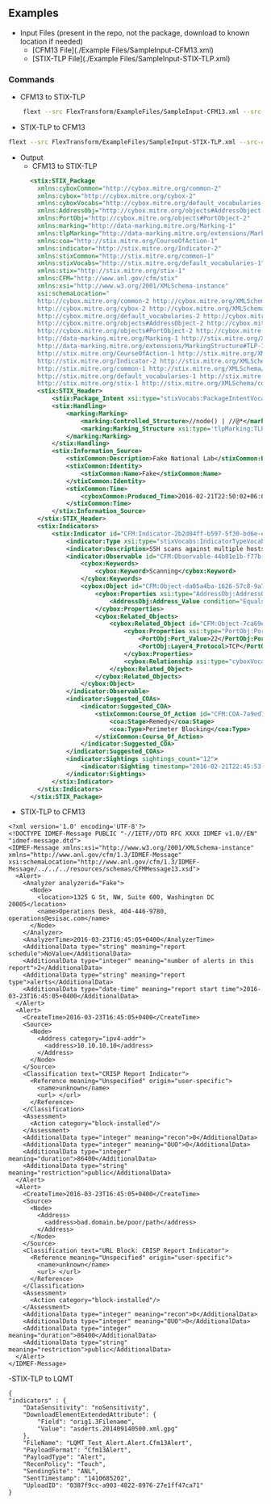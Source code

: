 ## Examples
- Input Files (present in the repo, not the package, download to known location if needed)
  - [CFM13 File](./Example Files/SampleInput-CFM13.xml)
  - [STIX-TLP File](./Example Files/SampleInput-STIX-TLP.xml)

### Commands
 - CFM13 to STIX-TLP

```bash
    flext --src FlexTransform/ExampleFiles/SampleInput-CFM13.xml --src-config FlexTransform/FlexTransform/resources/sampleConfigurations/cfm13.cfg --dst Output-STIX-TLP.xml --dst-config FlexTransform/FlexTransform/resources/sampleConfigurations/stix_tlp.cfg
```

  - STIX-TLP to CFM13


```bash
flext --src FlexTransform/ExampleFiles/SampleInput-STIX-TLP.xml --src-config FlexTransform/FlexTransform/resources/sampleConfigurations/stix_tlp.cfg --dst Output-CFM13.xml --dst-config FlexTransform/FlexTransform/resources/sampleConfigurations/cfm13.cfg
```

- Output
  - CFM13 to STIX-TLP
```xml
      <stix:STIX_Package 
      	xmlns:cyboxCommon="http://cybox.mitre.org/common-2"
      	xmlns:cybox="http://cybox.mitre.org/cybox-2"
      	xmlns:cyboxVocabs="http://cybox.mitre.org/default_vocabularies-2"
      	xmlns:AddressObj="http://cybox.mitre.org/objects#AddressObject-2"
      	xmlns:PortObj="http://cybox.mitre.org/objects#PortObject-2"
      	xmlns:marking="http://data-marking.mitre.org/Marking-1"
      	xmlns:tlpMarking="http://data-marking.mitre.org/extensions/MarkingStructure#TLP-1"
      	xmlns:coa="http://stix.mitre.org/CourseOfAction-1"
      	xmlns:indicator="http://stix.mitre.org/Indicator-2"
      	xmlns:stixCommon="http://stix.mitre.org/common-1"
      	xmlns:stixVocabs="http://stix.mitre.org/default_vocabularies-1"
      	xmlns:stix="http://stix.mitre.org/stix-1"
      	xmlns:CFM="http://www.anl.gov/cfm/stix"
      	xmlns:xsi="http://www.w3.org/2001/XMLSchema-instance"
      	xsi:schemaLocation="
      	http://cybox.mitre.org/common-2 http://cybox.mitre.org/XMLSchema/common/2.1/cybox_common.xsd
      	http://cybox.mitre.org/cybox-2 http://cybox.mitre.org/XMLSchema/core/2.1/cybox_core.xsd
      	http://cybox.mitre.org/default_vocabularies-2 http://cybox.mitre.org/XMLSchema/default_vocabularies/2.1/cybox_default_vocabularies.xsd
      	http://cybox.mitre.org/objects#AddressObject-2 http://cybox.mitre.org/XMLSchema/objects/Address/2.1/Address_Object.xsd
      	http://cybox.mitre.org/objects#PortObject-2 http://cybox.mitre.org/XMLSchema/objects/Port/2.1/Port_Object.xsd
      	http://data-marking.mitre.org/Marking-1 http://stix.mitre.org/XMLSchema/data_marking/1.1.1/data_marking.xsd
      	http://data-marking.mitre.org/extensions/MarkingStructure#TLP-1 http://stix.mitre.org/XMLSchema/extensions/marking/tlp/1.1.1/tlp_marking.xsd
      	http://stix.mitre.org/CourseOfAction-1 http://stix.mitre.org/XMLSchema/course_of_action/1.1.1/course_of_action.xsd
      	http://stix.mitre.org/Indicator-2 http://stix.mitre.org/XMLSchema/indicator/2.1.1/indicator.xsd
      	http://stix.mitre.org/common-1 http://stix.mitre.org/XMLSchema/common/1.1.1/stix_common.xsd
      	http://stix.mitre.org/default_vocabularies-1 http://stix.mitre.org/XMLSchema/default_vocabularies/1.1.1/stix_default_vocabularies.xsd
      	http://stix.mitre.org/stix-1 http://stix.mitre.org/XMLSchema/core/1.1.1/stix_core.xsd" id="CFM:STIXPackage-722cede7-e98e-53db-b3a9-192a0c6166cb" version="1.1.1" timestamp="2016-05-20T20:43:24+00:00">
        <stix:STIX_Header>
            <stix:Package_Intent xsi:type="stixVocabs:PackageIntentVocab-1.0">Indicators</stix:Package_Intent>
            <stix:Handling>
                <marking:Marking>
                    <marking:Controlled_Structure>//node() | //@*</marking:Controlled_Structure>
                    <marking:Marking_Structure xsi:type='tlpMarking:TLPMarkingStructureType' color="AMBER"/>
                </marking:Marking>
            </stix:Handling>
            <stix:Information_Source>
                <stixCommon:Description>Fake National Lab</stixCommon:Description>
                <stixCommon:Identity>
                    <stixCommon:Name>Fake</stixCommon:Name>
                </stixCommon:Identity>
                <stixCommon:Time>
                    <cyboxCommon:Produced_Time>2016-02-21T22:50:02+06:00</cyboxCommon:Produced_Time>
                </stixCommon:Time>
            </stix:Information_Source>
        </stix:STIX_Header>
        <stix:Indicators>
            <stix:Indicator id="CFM:Indicator-2b2d04ff-b597-5f30-bd6e-e7741e91d1ed" timestamp="2016-05-20T20:43:24+00:00" xsi:type='indicator:IndicatorType' version="2.1.1">
                <indicator:Type xsi:type="stixVocabs:IndicatorTypeVocab-1.1">IP Watchlist</indicator:Type>
                <indicator:Description>SSH scans against multiple hosts, direction:ingress, confidence:87, severity:high</indicator:Description>
                <indicator:Observable id="CFM:Observable-44b81e1b-f77b-5903-b4a7-5c56c9c5748b" sighting_count="1">
                    <cybox:Keywords>
                        <cybox:Keyword>Scanning</cybox:Keyword>
                    </cybox:Keywords>
                    <cybox:Object id="CFM:Object-da05a4ba-1626-57c8-9a7b-bcaf514c43e7">
                        <cybox:Properties xsi:type="AddressObj:AddressObjectType" category="ipv4-addr">
                            <AddressObj:Address_Value condition="Equals">10.10.10.10</AddressObj:Address_Value>
                        </cybox:Properties>
                        <cybox:Related_Objects>
                            <cybox:Related_Object id="CFM:Object-7ca69e67-d908-55da-8a42-2e0d4cf8fbaf">
                                <cybox:Properties xsi:type="PortObj:PortObjectType">
                                    <PortObj:Port_Value>22</PortObj:Port_Value>
                                    <PortObj:Layer4_Protocol>TCP</PortObj:Layer4_Protocol>
                                </cybox:Properties>
                                <cybox:Relationship xsi:type="cyboxVocabs:ObjectRelationshipVocab-1.1">Connected_To</cybox:Relationship>
                            </cybox:Related_Object>
                        </cybox:Related_Objects>
                    </cybox:Object>
                </indicator:Observable>
                <indicator:Suggested_COAs>
                    <indicator:Suggested_COA>
                        <stixCommon:Course_Of_Action id="CFM:COA-7a9ed7c3-4872-51cc-83e4-3f0600cc400d" xsi:type='coa:CourseOfActionType'>
                            <coa:Stage>Remedy</coa:Stage>
                            <coa:Type>Perimeter Blocking</coa:Type>
                        </stixCommon:Course_Of_Action>
                    </indicator:Suggested_COA>
                </indicator:Suggested_COAs>
                <indicator:Sightings sightings_count="12">
                    <indicator:Sighting timestamp="2016-02-21T22:45:53-04:00" timestamp_precision="second"/>
                </indicator:Sightings>
            </stix:Indicator>
        </stix:Indicators>
      </stix:STIX_Package>
```
      
   - STIX-TLP to CFM13

    
    <?xml version='1.0' encoding='UTF-8'?>
    <!DOCTYPE IDMEF-Message PUBLIC "-//IETF//DTD RFC XXXX IDMEF v1.0//EN" "idmef-message.dtd">
    <IDMEF-Message xmlns:xsi="http://www.w3.org/2001/XMLSchema-instance" xmlns="http://www.anl.gov/cfm/1.3/IDMEF-Message" xsi:schemaLocation="http://www.anl.gov/cfm/1.3/IDMEF-Message/../../../resources/schemas/CFMMessage13.xsd">
      <Alert>
        <Analyzer analyzerid="Fake">
          <Node>
            <location>1325 G St, NW, Suite 600, Washington DC 20005</location>
            <name>Operations Desk, 404-446-9780, operations@esisac.com</name>
          </Node>
        </Analyzer>
        <AnalyzerTime>2016-03-23T16:45:05+0400</AnalyzerTime>
        <AdditionalData type="string" meaning="report schedule">NoValue</AdditionalData>
        <AdditionalData type="integer" meaning="number of alerts in this report">2</AdditionalData>
        <AdditionalData type="string" meaning="report type">alerts</AdditionalData>
        <AdditionalData type="date-time" meaning="report start time">2016-03-23T16:45:05+0400</AdditionalData>
      </Alert>
      <Alert>
        <CreateTime>2016-03-23T16:45:05+0400</CreateTime>
        <Source>
          <Node>
            <Address category="ipv4-addr">
              <address>10.10.10.10</address>
            </Address>
          </Node>
        </Source>
        <Classification text="CRISP Report Indicator">
          <Reference meaning="Unspecified" origin="user-specific">
            <name>unknown</name>
            <url> </url>
          </Reference>
        </Classification>
        <Assessment>
          <Action category="block-installed"/>
        </Assessment>
        <AdditionalData type="integer" meaning="recon">0</AdditionalData>
        <AdditionalData type="integer" meaning="OUO">0</AdditionalData>
        <AdditionalData type="integer" meaning="duration">86400</AdditionalData>
        <AdditionalData type="string" meaning="restriction">public</AdditionalData>
      </Alert>
      <Alert>
        <CreateTime>2016-03-23T16:45:05+0400</CreateTime>
        <Source>
          <Node>
            <Address>
              <address>bad.domain.be/poor/path</address>
            </Address>
          </Node>
        </Source>
        <Classification text="URL Block: CRISP Report Indicator">
          <Reference meaning="Unspecified" origin="user-specific">
            <name>unknown</name>
            <url> </url>
          </Reference>
        </Classification>
        <Assessment>
          <Action category="block-installed"/>
        </Assessment>
        <AdditionalData type="integer" meaning="recon">0</AdditionalData>
        <AdditionalData type="integer" meaning="OUO">0</AdditionalData>
        <AdditionalData type="integer" meaning="duration">86400</AdditionalData>
        <AdditionalData type="string" meaning="restriction">public</AdditionalData>
      </Alert>
    </IDMEF-Message>
    
    
   -STIX-TLP to LQMT
    
    {
    "indicators" : {
        "DataSensitivity": "noSensitivity",
        "DownloadElementExtendedAttribute": {
            "Field": "orig1.3Filename",
            "Value": "asderts.201409140500.xml.gpg"
        },
        "FileName": "LQMT_Test_Alert.Alert.Cfm13Alert",
        "PayloadFormat": "Cfm13Alert",
        "PayloadType": "Alert",
        "ReconPolicy": "Touch",
        "SendingSite": "ANL",
        "SentTimestamp": "1410685202",
        "UploadID": "0387f9cc-a903-4822-8976-27e1ff47ca71"
    }

